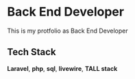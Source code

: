 
# Back End Developer

This is my protfolio as Back End Developer




## Tech Stack

**Laravel**, **php**, **sql**, **livewire**, **TALL stack**


